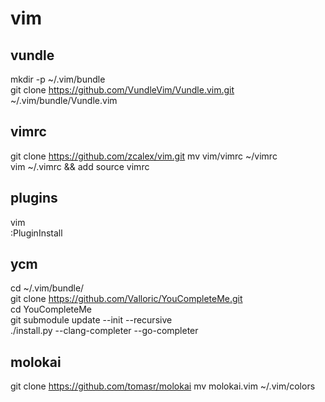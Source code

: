# vim

## vundle
mkdir -p ~/.vim/bundle  
git clone https://github.com/VundleVim/Vundle.vim.git ~/.vim/bundle/Vundle.vim

## vimrc
git clone https://github.com/zcalex/vim.git
mv vim/vimrc ~/vimrc  
vim ~/.vimrc && add source vimrc

## plugins
vim  
:PluginInstall

## ycm
cd ~/.vim/bundle/  
git clone https://github.com/Valloric/YouCompleteMe.git  
cd YouCompleteMe  
git submodule update --init --recursive  
./install.py --clang-completer --go-completer

## molokai
git clone https://github.com/tomasr/molokai
mv molokai.vim ~/.vim/colors
